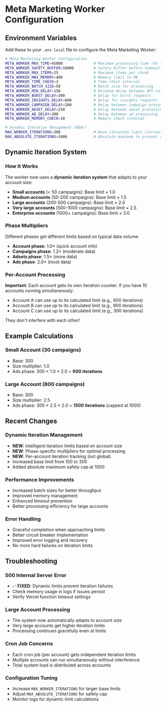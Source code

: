 # Meta Marketing Worker Configuration

## Environment Variables

Add these to your `.env.local` file to configure the Meta Marketing Worker:

```bash
# Meta Marketing Worker Configuration
META_WORKER_MAX_TIME=45000              # Maximum processing time (45 seconds)
META_WORKER_SAFETY_BUFFER=10000         # Safety buffer before timeout (10 seconds)
META_WORKER_MAX_ITEMS=25                # Maximum items per chunk
META_WORKER_MAX_MEMORY=400              # Memory limit in MB
META_WORKER_TIME_CHECK=3                # Time check interval
META_WORKER_BATCH_SIZE=50               # Batch size for processing
META_WORKER_MIN_DELAY=150               # Minimum delay between API calls
META_WORKER_BURST_DELAY=300             # Delay for burst requests
META_WORKER_INSIGHTS_DELAY=600          # Delay for insights requests
META_WORKER_CAMPAIGN_DELAY=200          # Delay between campaign processing
META_WORKER_ADSET_DELAY=250             # Delay between adset processing
META_WORKER_AD_DELAY=300                # Delay between ad processing
META_WORKER_MEMORY_CHECK=10             # Memory check interval

# Dynamic Iteration Management (NEW!)
MAX_WORKER_ITERATIONS=300               # Base iteration limit (increased from 100)
MAX_ABSOLUTE_ITERATIONS=1000            # Absolute maximum to prevent runaway jobs
```

## Dynamic Iteration System

### How It Works

The worker now uses a **dynamic iteration system** that adapts to your account size:

- **Small accounts** (< 50 campaigns): Base limit × 1.0
- **Medium accounts** (50-200 campaigns): Base limit × 1.5
- **Large accounts** (200-500 campaigns): Base limit × 2.0
- **Very large accounts** (500-1000 campaigns): Base limit × 2.5
- **Enterprise accounts** (1000+ campaigns): Base limit × 3.0

### Phase Multipliers

Different phases get different limits based on typical data volume:

- **Account phase**: 1.0× (quick account info)
- **Campaigns phase**: 1.2× (moderate data)
- **Adsets phase**: 1.5× (more data)
- **Ads phase**: 2.0× (most data)

### Per-Account Processing

**Important**: Each account gets its own iteration counter. If you have 10 accounts running simultaneously:

- Account A can use up to its calculated limit (e.g., 600 iterations)
- Account B can use up to its calculated limit (e.g., 900 iterations)
- Account C can use up to its calculated limit (e.g., 300 iterations)

They don't interfere with each other!

## Example Calculations

### Small Account (30 campaigns)

- Base: 300
- Size multiplier: 1.0
- Ads phase: 300 × 1.0 × 2.0 = **600 iterations**

### Large Account (800 campaigns)

- Base: 300
- Size multiplier: 2.5
- Ads phase: 300 × 2.5 × 2.0 = **1500 iterations** (capped at 1000)

## Recent Changes

### Dynamic Iteration Management

- **NEW**: Intelligent iteration limits based on account size
- **NEW**: Phase-specific multipliers for optimal processing
- **NEW**: Per-account iteration tracking (not global)
- Increased base limit from 100 to 300
- Added absolute maximum safety cap at 1000

### Performance Improvements

- Increased batch sizes for better throughput
- Improved memory management
- Enhanced timeout prevention
- Better processing efficiency for large accounts

### Error Handling

- Graceful completion when approaching limits
- Better circuit breaker implementation
- Improved error logging and recovery
- No more hard failures on iteration limits

## Troubleshooting

### 500 Internal Server Error

- ✅ **FIXED**: Dynamic limits prevent iteration failures
- Check memory usage in logs if issues persist
- Verify Vercel function timeout settings

### Large Account Processing

- The system now automatically adapts to account size
- Very large accounts get higher iteration limits
- Processing continues gracefully even at limits

### Cron Job Concerns

- Each cron job (per account) gets independent iteration limits
- Multiple accounts can run simultaneously without interference
- Total system load is distributed across accounts

### Configuration Tuning

- Increase `MAX_WORKER_ITERATIONS` for larger base limits
- Adjust `MAX_ABSOLUTE_ITERATIONS` for safety cap
- Monitor logs for dynamic limit calculations
